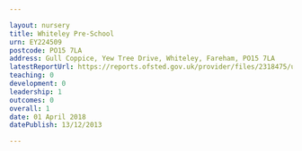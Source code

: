 ```yaml
---

layout: nursery
title: Whiteley Pre-School
urn: EY224509
postcode: PO15 7LA
address: Gull Coppice, Yew Tree Drive, Whiteley, Fareham, PO15 7LA
latestReportUrl: https://reports.ofsted.gov.uk/provider/files/2318475/urn/EY224509.pdf
teaching: 0
development: 0
leadership: 1
outcomes: 0
overall: 1
date: 01 April 2018 
datePublish: 13/12/2013

---
```

